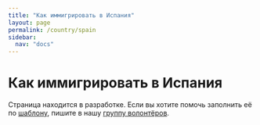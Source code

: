 ```yaml
---
title: "Как иммигрировать в Испания"
layout: page
permalink: /country/spain
sidebar:
  nav: "docs"
---
```


# Как иммигрировать в Испания

Страница находится в разработке. Если вы хотите помочь заполнить её по [шаблону](/template), пишите в нашу [группу волонтёров](https://t.me/+FHi3FnJaoWJkMDAx).
